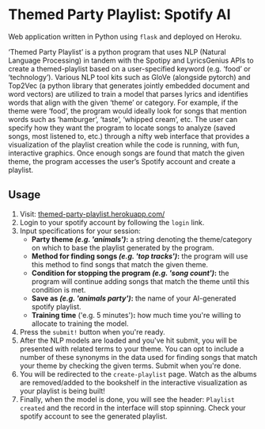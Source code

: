 # Themed Party Playlist: Spotify AI

Web application written in Python using `flask` and deployed on Heroku.

‘Themed Party Playlist’ is a python program that uses NLP (Natural Language Processing) in tandem with the Spotipy and LyricsGenius APIs to create a themed-playlist based on a user-specified keyword (e.g. ‘food’ or ‘technology’).  Various NLP tool kits such as GloVe (alongside pytorch) and Top2Vec (a python library that generates jointly embedded document and word vectors) are utilized to train a model that parses lyrics and identifies words that align with the given ‘theme’ or category.  For example, if the theme were ‘food’, the program would ideally look for songs that mention words such as ‘hamburger’, ‘taste’, ‘whipped cream’, etc.  The user can specify how they want the program to locate songs to analyze (saved songs, most listened to, etc.) through a nifty web interface that provides a visualization of the playlist creation while the code is running, with fun, interactive graphics.  Once enough songs are found that match the given theme, the program accesses the user’s Spotify account and create a playlist.

## Usage

1. Visit: <a href="themed-party-playlist.herokuapp.com/">themed-party-playlist.herokuapp.com/</a>
2. Login to your spotify account by following the `login` link.
3. Input specifications for your session:
	- **Party theme *(e.g. 'animals')*:** a string denoting the theme/category on which to base the playlist generated by the program.
	- **Method for finding songs *(e.g. 'top tracks')*:** the program will use this method to find songs that match the given theme.
	- **Condition for stopping the program *(e.g. 'song count')*:** the program will continue adding songs that match the theme until this condition is met.
	- **Save as *(e.g. 'animals party')*:** the name of your AI-generated spotify playlist.
	- **Training time** ('e.g. 5 minutes')**:** how much time you're willing to allocate to training the model.
4. Press the `submit!` button when you're ready.
5. After the NLP models are loaded and you've hit submit, you will be presented with related terms to your theme. You can opt to include a number of these synonyms in the data used for finding songs that match your theme by checking the given terms. Submit when you're done.
6. You will be redirected to the `create-playlist` page. Watch as the albums are removed/added to the bookshelf in the interactive visualization as your playlist is being built!
7. Finally, when the model is done, you will see the header: `Playlist created` and the record in the interface will stop spinning. Check your spotify account to see the generated playlist.